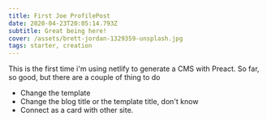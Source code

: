 ```yaml
---
title: First Joe ProfilePost
date: 2020-04-23T20:05:14.793Z
subtitle: Great being here!
cover: /assets/brett-jordan-1329359-unsplash.jpg
tags: starter, creation
---
```

This is the first time i'm using netlify to generate a CMS with Preact. So far, so good, but there are a couple of thing to do

- Change the template
- Change the blog title or the template title, don't know
- Connect as a card with other site. 